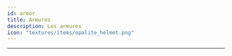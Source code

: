 ```yaml
---
id: armor
title: Armures
description: Les armures
icon: "textures/items/opalite_helmet.png"
---
```

___